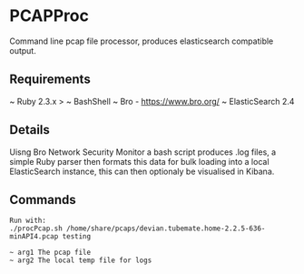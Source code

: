# PCAPProc
Command line pcap file processor, produces elasticsearch compatible output.

## Requirements
~ Ruby 2.3.x >
~ BashShell
~ Bro - https://www.bro.org/
~ ElasticSearch 2.4

## Details
Uisng Bro Network Security Monitor a bash script produces .log files, a simple Ruby parser then formats this data for bulk loading into a local ElasticSearch instance, this can then optionaly be visualised in Kibana.

## Commands
    Run with:
    ./procPcap.sh /home/share/pcaps/devian.tubemate.home-2.2.5-636-minAPI4.pcap testing
    
    ~ arg1 The pcap file
    ~ arg2 The local temp file for logs

    
